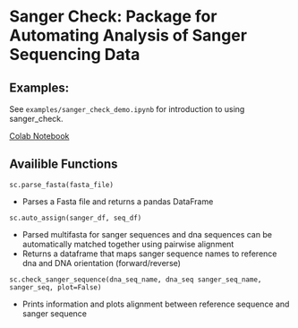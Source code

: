 # Sanger Check: Package for Automating Analysis of Sanger Sequencing Data

## Examples:
See `examples/sanger_check_demo.ipynb` for introduction to using sanger_check.

[Colab Notebook](https://colab.research.google.com/drive/1HsShDkgk7yC9oluZwzf2G2QnpACqnUzF?usp=sharing)

## Availible Functions
`sc.parse_fasta(fasta_file)`
 - Parses a Fasta file and returns a pandas DataFrame

`sc.auto_assign(sanger_df, seq_df)`
 - Parsed multifasta for sanger sequences and dna sequences can be automatically matched together using pairwise alignment
 - Returns a dataframe that maps sanger sequence names to reference dna and DNA orientation (forward/reverse)

`sc.check_sanger_sequence(dna_seq_name, dna_seq sanger_seq_name, sanger_seq, plot=False)`
 - Prints information and plots alignment between reference sequence and sanger sequence